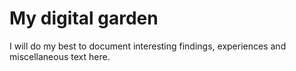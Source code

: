 # My digital garden

I will do my best to document interesting findings, experiences and miscellaneous text here.
